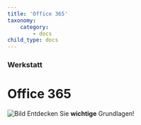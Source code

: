 ```yaml
---
title: 'Office 365'
taxonomy:
    category:
        - docs
child_type: docs
---
```


### Werkstatt

# Office 365

![Bild](http://tacamo.ch/byod/resources/365.jpg)
Entdecken Sie **wichtige** Grundlagen!

